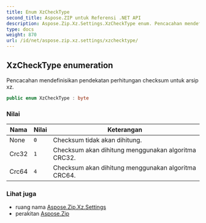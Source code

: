 ```yaml
---
title: Enum XzCheckType
second_title: Aspose.ZIP untuk Referensi .NET API
description: Aspose.Zip.Xz.Settings.XzCheckType enum. Pencacahan mendefinisikan pendekatan perhitungan checksum untuk arsip xz.
type: docs
weight: 870
url: /id/net/aspose.zip.xz.settings/xzchecktype/
---
```

## XzCheckType enumeration

Pencacahan mendefinisikan pendekatan perhitungan checksum untuk arsip xz.

```csharp
public enum XzCheckType : byte
```

### Nilai

| Nama | Nilai | Keterangan |
| --- | --- | --- |
| None | `0` | Checksum tidak akan dihitung. |
| Crc32 | `1` | Checksum akan dihitung menggunakan algoritma CRC32. |
| Crc64 | `4` | Checksum akan dihitung menggunakan algoritma CRC64. |

### Lihat juga

* ruang nama [Aspose.Zip.Xz.Settings](../../aspose.zip.xz.settings/)
* perakitan [Aspose.Zip](../../)


